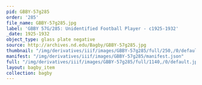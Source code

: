 ```yaml
---
pid: GBBY-57g285
order: '285'
file_name: GBBY-57g285.jpg
label: 'GBBY 57G/285: Unidentified Football Player - c1925-1932'
_date: 1925-1932
object_type: glass plate negative
source: http://archives.nd.edu/Bagby/GBBY-57g285.jpg
thumbnail: "/img/derivatives/iiif/images/GBBY-57g285/full/250,/0/default.jpg"
manifest: "/img/derivatives/iiif/images/GBBY-57g285/manifest.json"
full: "/img/derivatives/iiif/images/GBBY-57g285/full/1140,/0/default.jpg"
layout: bagby_item
collection: bagby
---
```

